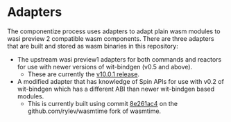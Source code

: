 # Adapters

The componentize process uses adapters to adapt plain wasm modules to wasi preview 2 compatible wasm components. There are three adapters that are built and stored as wasm binaries in this repository:

* The upstream wasi preview1 adapters for both commands and reactors for use with newer versions of wit-bindgen (v0.5 and above).
    * These are currently the [v10.0.1 release](https://github.com/bytecodealliance/wasmtime/releases/tag/v10.0.1).
* A modified adapter that has knowledge of Spin APIs for use with v0.2 of wit-bindgen which has a different ABI than newer wit-bindgen based modules.
    * This is currently built using commit [8e261ac4](https://github.com/rylev/wasmtime/commit/8e261ac452ff54031efe2fde804cdf63fded3e55) on the github.com/rylev/wasmtime fork of wasmtime.
